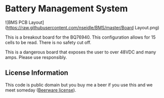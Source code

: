 Battery Management System
=======

![BMS PCB Layout](https://raw.githubusercontent.com/nseidle/BMS/master/Board Layout.png)

This is a breakout board for the BQ76940. This configuration allows for 15 cells to be read. There is no safety cut off.

This is a dangerous board that exposes the user to over 48VDC and many amps. Please use responsibly.

License Information
-------------------

This code is public domain but you buy me a beer if you use this and we meet someday ([Beerware license](http://en.wikipedia.org/wiki/Beerware)).

